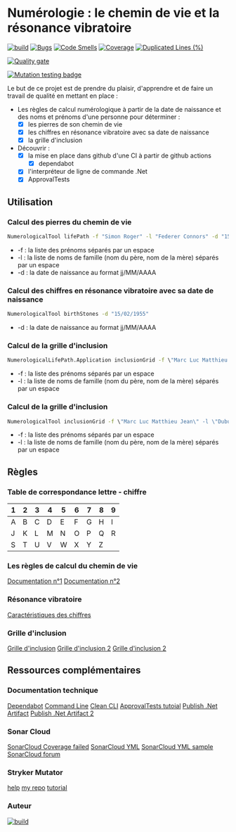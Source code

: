 # Numérologie : le chemin de vie et la résonance vibratoire
[![build](https://github.com/numeriquerelais/NumerologicalLifePath/actions/workflows/CI.yml/badge.svg)](https://github.com/numeriquerelais/NumerologicalLifePath/actions/workflows/CI.yml) [![Bugs](https://sonarcloud.io/api/project_badges/measure?project=numeriquerelais_NumerologicalLifePath&metric=bugs)](https://sonarcloud.io/summary/new_code?id=numeriquerelais_NumerologicalLifePath) [![Code Smells](https://sonarcloud.io/api/project_badges/measure?project=numeriquerelais_NumerologicalLifePath&metric=code_smells)](https://sonarcloud.io/summary/new_code?id=numeriquerelais_NumerologicalLifePath) [![Coverage](https://sonarcloud.io/api/project_badges/measure?project=numeriquerelais_NumerologicalLifePath&metric=coverage)](https://sonarcloud.io/summary/new_code?id=numeriquerelais_NumerologicalLifePath) [![Duplicated Lines (%)](https://sonarcloud.io/api/project_badges/measure?project=numeriquerelais_NumerologicalLifePath&metric=duplicated_lines_density)](https://sonarcloud.io/summary/new_code?id=numeriquerelais_NumerologicalLifePath) 

[![Quality gate](https://sonarcloud.io/api/project_badges/quality_gate?project=numeriquerelais_NumerologicalLifePath)](https://sonarcloud.io/summary/new_code?id=numeriquerelais_NumerologicalLifePath)

[![Mutation testing badge](https://img.shields.io/endpoint?style=flat&url=https%3A%2F%2Fbadge-api.stryker-mutator.io%2Fgithub.com%2Fnumeriquerelais%2FNumerologicalLifePath%2Fmain)](https://dashboard.stryker-mutator.io/reports/github.com/numeriquerelais/NumerologicalLifePath/main)

Le but de ce projet est de prendre du plaisir, d'apprendre et de faire un travail de qualité en mettant en place :
- Les règles de calcul numérologique à partir de la date de naissance et des noms et prénoms d'une personne pour déterminer :
  - [x] les pierres de son chemin de vie 
  - [x] les chiffres en résonance vibratoire avec sa date de naissance
  - [x] la grille d'inclusion
- Découvrir :
  - [x] la mise en place dans github d'une CI à partir de github actions
	- [x] dependabot
  - [x] l'interpréteur de ligne de commande .Net
  - [x] ApprovalTests

## Utilisation
### Calcul des pierres du chemin de vie
```cmd
NumerologicalTool lifePath -f "Simon Roger" -l "Federer Connors" -d "15/02/1955"
```
- -f : la liste des prénoms séparés par un espace
- -l : la liste de noms de famille (nom du père, nom de la mère) séparés par un espace
- -d : la date de naissance au format jj/MM/AAAA

### Calcul des chiffres en résonance vibratoire avec sa date de naissance
```cmd
NumerologicalTool birthStones -d "15/02/1955"
```
- -d : la date de naissance au format jj/MM/AAAA

### Calcul de la grille d'inclusion
```cmd
NumerologicalLifePath.Application inclusionGrid -f \"Marc Luc Matthieu Jean\" -l \"Dubuisson Laforêt\"
```
- -f : la liste des prénoms séparés par un espace
- -l : la liste de noms de famille (nom du père, nom de la mère) séparés par un espace

### Calcul de la grille d'inclusion
```cmd
NumerologicalTool inclusionGrid -f \"Marc Luc Matthieu Jean\" -l \"Dubuisson Laforêt\"
```
- -f : la liste des prénoms séparés par un espace
- -l : la liste de noms de famille (nom du père, nom de la mère) séparés par un espace

## Règles
### Table de correspondance lettre - chiffre
| 1 | 2 | 3 | 4 | 5 | 6 | 7 | 8 | 9 |
| -- | -- | -- | -- | -- | -- | -- | -- | -- |
| A | B | C | D | E | F | G | H | I |
| J | K | L | M | N | O | P | Q | R |
| S | T | U | V | W | X | Y | Z |  |

### Les règles de calcul du chemin de vie
[Documentation n°1](https://www.chakras-shop.com/bien-etre/lithotherapie/bracelet-chemin-de-vie/)
[Documentation n°2](http://bijouxlithotherapie.eklablog.com/calcul-des-pierres-du-chemin-de-vie-c29433368)

### Résonance vibratoire
[Caractéristiques des chiffres](https://www.france-mineraux.fr/numerologie/chiffres/)

### Grille d'inclusion
[Grille d'inclusion](https://kabalistik.com/apprendre/1-abrege-de-numerologie.html)
[Grille d'inclusion 2](https://www.numerologueconseils.com/index.php/articles-de-numerologie-gratuite/2-non-categorise/24-l-inclusion-la-cle-numerologique)
[Grille d'inclusion 2](https://www.myrddinshome.fr/numerologie-nom-2/)

## Ressources complémentaires
### Documentation technique
[Dependabot](https://medium.com/@nickfane/integrating-dependabot-into-your-net-core-project-on-github-3e3024bd3394)
[Command Line](https://learn.microsoft.com/fr-fr/dotnet/standard/commandline/get-started-tutorial)
[Clean CLI](https://github.com/NikiforovAll/clean-cli-todo-example/tree/main/src/CleanCli.Todo.Console)
[ApprovalTests tutoial](https://lassiautio.com/2018/03/18/approvaltests-one-of-my-favorite-nuget/)
[Publish .Net Artifact](https://elanderson.net/2020/06/github-use-actions-to-publish-artifacts/)
[Publish .Net Artifact 2](https://github.com/bcr/dotnet-actions-gitflow)

### Sonar Cloud
[SonarCloud Coverage failed](https://community.sonarsource.com/t/test-coverage-always-on-0-net-core-github-action/64347/11)
[SonarCloud YML](https://stackoverflow.com/questions/58871955/sonarcloud-code-coverage-remains-0-0-in-github-actions-build)
[SonarCloud YML sample](https://github.com/brenordv/validator-dot-net/blob/master/.github/workflows/build.yml)
[SonarCloud forum](https://community.sonarsource.com/t/net-github-actions-0-coverage/114718)

### Stryker Mutator
[help](https://stryker-mutator.io/docs/General/dashboard/#send-your-first-report)
[my repo](https://dashboard.stryker-mutator.io/repos/numeriquerelais)
[tutorial](https://medium.com/@hamed.shirbandi/mutation-testing-with-stryker-in-net-projects-ff1f05ddce8f)

### Auteur
[![build](https://img.shields.io/badge/LinkedIn-0077B5?style=for-the-badge&logo=linkedin&logoColor=white)](https://www.linkedin.com/in/cyril-cophignon-b58b5a5b/)